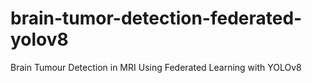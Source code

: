 # brain-tumor-detection-federated-yolov8
Brain Tumour Detection in MRI Using Federated Learning with YOLOv8
